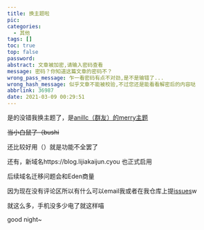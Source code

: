 ```yaml
---
title: 换主题啦
pic:
categories:
  - 其他
tags: []
toc: true
top: false
password: 
abstract: 文章被加密,请输入密码查看
message: 密码？你知道这篇文章的密码不？
wrong_pass_message: 乍一看密码有点不对劲,是不是输错了...
wrong_hash_message: 似乎文章不能被校验,不过您还是能看看解密后的内容哒
abbrlink: 36987
date: 2021-03-09 00:29:51
---
```


是的没错我换主题了，是[anillc（群友）的merry主题](https://github.com/anillc/merry)

~~当小白鼠了（bushi~~

还比较好用（）就是功能不全罢了

还有，新域名https://blog.lijiakaijun.cyou 也正式启用

后续域名迁移问题会和Eden商量

因为现在没有评论区所以有什么可以email我或者在我仓库上提[issues](https://github.com/lijiajunljj/lijiajunljj.github.io/issues)w

就这么多，手机没多少电了就这样喵

good night~